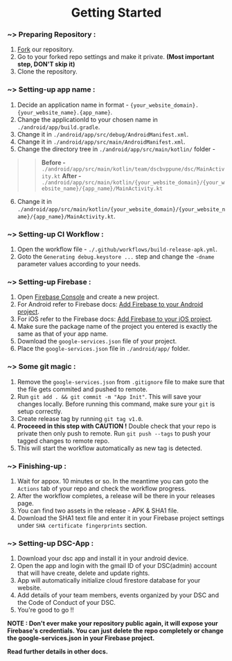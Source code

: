 <h1 align="center">Getting Started</h1>

### ~> Preparing Repository :

1. [Fork](https://github.com/dscbvppune/dsc/fork) our repository.
2. Go to your forked repo settings and make it private. **(Most important step, DON'T skip it)**
3. Clone the repository.

### ~> Setting-up app name :

1. Decide an application name in format - `{your_website_domain}.{your_website_name}.{app_name}`.
2. Change the applicationId to your chosen name in `./android/app/build.gradle`.
3. Change it in `./android/app/src/debug/AndroidManifest.xml`.
4. Change it in `./android/app/src/main/AndroidManifest.xml`.
5. Change the directory tree in `./android/app/src/main/kotlin/` folder -
> > **Before -** `./android/app/src/main/kotlin/team/dscbvppune/dsc/MainActivity.kt`
> > **After -** `./android/app/src/main/kotlin/{your_website_domain}/{your_website_name}/{app_name}/MainActivity.kt`
6. Change it in `./android/app/src/main/kotlin/{your_website_domain}/{your_website_name}/{app_name}/MainActivity.kt`.

### ~> Setting-up CI Workflow :

1. Open the workflow file - `./.github/workflows/build-release-apk.yml`.
2. Goto the `Generating debug.keystore ...` step and change the `-dname` parameter values according to your needs.

### ~> Setting-up Firebase :

1. Open [Firebase Console](https://console.firebase.google.com/) and create a new project.
2. For Android refer to Firebase docs: [Add Firebase to your Android project](https://firebase.google.com/docs/android/setup?authuser=0).
3. For iOS refer to the Firebase docs: [Add Firebase to your iOS project](https://firebase.google.com/docs/ios/setup?authuser=0).
4. Make sure the package name of the project you entered is exactly the same as that of your app name.
5. Download the `google-services.json` file of your project.
6. Place the `google-services.json` file in `./android/app/` folder.

### ~> Some git magic :

1. Remove the `google-services.json` from `.gitignore` file to make sure that the file gets commited and pushed to remote.
2. Run `git add . && git commit -m "App Init"`. This will save your changes locally. Before running this command, make sure your `git` is setup correctly.
3. Create release tag by running `git tag v1.0`.
4. **Proceeed in this step with CAUTION !**
   Double check that your repo is private then only push to remote.
   Run `git push --tags` to push your tagged changes to remote repo.
5. This will start the workflow automatically as new tag is detected.

### ~> Finishing-up :

1. Wait for appox. 10 minutes or so. In the meantime you can goto the `Actions` tab of your repo and check the workflow progress.
2. After the workflow completes, a release will be there in your releases page.
3. You can find two assets in the release - APK & SHA1 file.
4. Download the SHA1 text file and enter it in your Firebase project settings under `SHA certificate fingerprints` section.

### ~> Setting-up DSC-App :

1. Download your dsc app and install it in your android device.
2. Open the app and login with the gmail ID of your DSC(admin) account that will have create, delete and update rights.
3. App will automatically initialize cloud firestore database for your website.
4. Add details of your team members, events organized by your DSC and the Code of Conduct of your DSC.
5. You're good to go !!

**NOTE : Don't ever make your repository public again, it will expose your Firebase's credentials. You can just delete the repo completely or change the google-services.json in your Firebase project.**

**Read further details in other docs.**
